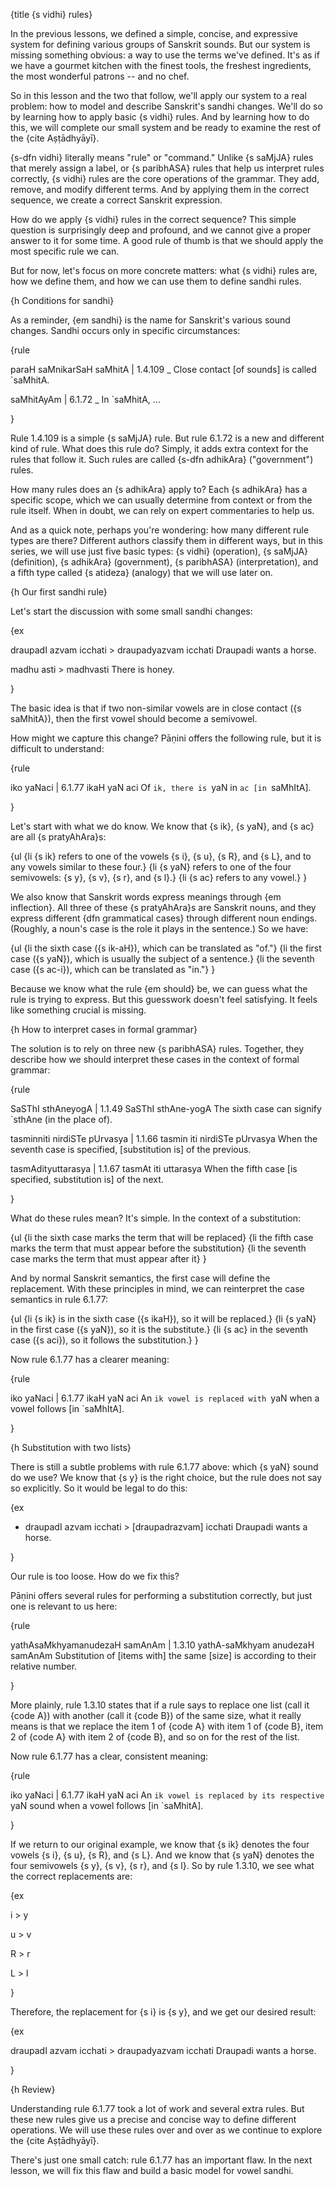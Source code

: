{title {s vidhi} rules}

In the previous lessons, we defined a simple, concise, and expressive system
for defining various groups of Sanskrit sounds. But our system is missing
something obvious: a way to use the terms we've defined. It's as if we have a
gourmet kitchen with the finest tools, the freshest ingredients, the most
wonderful patrons -- and no chef.

So in this lesson and the two that follow, we'll apply our system to a real
problem: how to model and describe Sanskrit's sandhi changes. We'll do so by
learning how to apply basic {s vidhi} rules. And by learning how to do this, we
will complete our small system and be ready to examine the rest of the {cite
Aṣṭādhyāyī}.

{s-dfn vidhi} literally means "rule" or "command." Unlike {s saMjJA} rules
that merely assign a label, or {s paribhASA} rules that help us interpret rules
correctly, {s vidhi} rules are the core operations of the grammar. They add,
remove, and modify different terms. And by applying them in the correct
sequence, we create a correct Sanskrit expression.

How do we apply {s vidhi} rules in the correct sequence? This simple question 
is surprisingly deep and profound, and we cannot give a proper answer to it for
some time. A good rule of thumb is that we should apply the most specific rule
we can.

But for now, let's focus on more concrete matters: what {s vidhi} rules are,
how we define them, and how we can use them to define sandhi rules.


{h Conditions for sandhi}

As a reminder, {em sandhi} is the name for Sanskrit's various sound changes.
Sandhi occurs only in specific circumstances:

{rule

paraH saMnikarSaH saMhitA | 1.4.109
_
Close contact [of sounds] is called `saMhitA.

saMhitAyAm | 6.1.72
_
In `saMhitA, &hellip;

}

Rule 1.4.109 is a simple {s saMjJA} rule. But rule 6.1.72 is a new and
different kind of rule. What does this rule do? Simply, it adds extra context
for the rules that follow it. Such rules are called {s-dfn adhikAra}
("government") rules.

How many rules does an {s adhikAra} apply to? Each {s adhikAra} has a specific
scope, which we can usually determine from context or from the rule itself.
When in doubt, we can rely on expert commentaries to help us.

And as a quick note, perhaps you're wondering: how many different rule types
are there? Different authors classify them in different ways, but in this
series, we will use just five basic types: {s vidhi} (operation), {s saMjJA}
(definition), {s adhikAra} (government), {s paribhASA} (interpretation), and a
fifth type called {s atideza} (analogy) that we will use later on.


{h Our first sandhi rule}

Let's start the discussion with some small sandhi changes:

{ex

draupadI azvam icchati > draupadyazvam icchati
Draupadi wants a horse.

madhu asti > madhvasti
There is honey.

}

The basic idea is that if two non-similar vowels are in close contact ({s
saMhitA}), then the first vowel should become a semivowel.

How might we capture this change? Pāṇini offers the following rule, but it is
difficult to understand:

{rule

iko yaNaci | 6.1.77
ikaH yaN aci
Of `ik, there is `yaN in `ac [in `saMhItA].

}

Let's start with what we do know. We know that {s ik}, {s yaN}, and {s ac} are
all {s pratyAhAra}s:

{ul
    {li {s ik} refers to one of the vowels {s i}, {s u}, {s R}, and {s L}, and
    to any vowels similar to these four.}
    {li {s yaN} refers to one of the four semivowels: {s y}, {s v}, {s r}, and
    {s l}.}
    {li {s ac} refers to any vowel.}
}

We also know that Sanskrit words express meanings through {em inflection}. All
three of these {s pratyAhAra}s are Sanskrit nouns, and they express different
{dfn grammatical cases} through different noun endings. (Roughly, a noun's case
is the role it plays in the sentence.) So we have:

{ul
    {li the sixth case ({s ik-aH}), which can be translated as "of."}
    {li the first case ({s yaN}), which is usually the subject of a
    sentence.}
    {li the seventh case ({s ac-i}), which can be translated as "in."}
}

Because we know what the rule {em should} be, we can guess what the rule
is trying to express. But this guesswork doesn't feel satisfying. It feels like
something crucial is missing. 


{h How to interpret cases in formal grammar}  

The solution is to rely on three new {s paribhASA} rules. Together, they
describe how we should interpret these cases in the context of formal grammar:

{rule

SaSThI sthAneyogA | 1.1.49
SaSThI sthAne-yogA
The sixth case can signify `sthAne (in the place of).

tasminniti nirdiSTe pUrvasya | 1.1.66
tasmin iti nirdiSTe pUrvasya
When the seventh case is specified, [substitution is] of the previous.

tasmAdityuttarasya | 1.1.67
tasmAt iti uttarasya
When the fifth case [is specified, substitution is] of the next.

}

What do these rules mean? It's simple. In the context of a substitution:

{ul
  {li the sixth case marks the term that will be replaced}
  {li the fifth case marks the term that must appear before the substitution}
  {li the seventh case marks the term that must appear after it}
}

And by normal Sanskrit semantics, the first case will define the replacement.
With these principles in mind, we can reinterpret the case semantics in rule
6.1.77:

{ul
    {li {s ik} is in the sixth case ({s ikaH}), so it will be replaced.}
    {li {s yaN} in the first case ({s yaN}), so it is the substitute.}
    {li {s ac} in the seventh case ({s aci}), so it follows the substitution.}
}

Now rule 6.1.77 has a clearer meaning:

{rule

iko yaNaci | 6.1.77
ikaH yaN aci
An `ik vowel is replaced with `yaN when a vowel follows [in `saMhItA].

}


{h Substitution with two lists}

There is still a subtle problems with rule 6.1.77 above: which {s yaN} sound do
we use? We know that {s y} is the right choice, but the rule does not say so
explicitly. So it would be legal to do this:

{ex

* draupadI azvam icchati > [draupadrazvam] icchati
Draupadi wants a horse.

}

Our rule is too loose. How do we fix this?

Pāṇini offers several rules for performing a substitution correctly, but just
one is relevant to us here:

{rule

yathAsaMkhyamanudezaH samAnAm | 1.3.10
yathA-saMkhyam anudezaH samAnAm
Substitution of [items with] the same [size] is according to their relative
number.

}

More plainly, rule 1.3.10 states that if a rule says to replace one list (call
it {code A}) with another (call it {code B}) of the same size, what it really
means is that we replace the item 1 of {code A} with item 1 of {code B}, item 2
of {code A} with item 2 of {code B}, and so on for the rest of the list.

Now rule 6.1.77 has a clear, consistent meaning:

{rule

iko yaNaci | 6.1.77
ikaH yaN aci
An `ik vowel is replaced by its respective `yaN sound when a vowel follows [in
`saMhitA].

}

If we return to our original example, we know that {s ik} denotes the four
vowels {s i}, {s u}, {s R}, and {s L}. And we know that {s yaN} denotes the
four semivowels {s y}, {s v}, {s r}, and {s l}. So by rule 1.3.10, we see what
the correct replacements are:

{ex

i > y

u > v

R > r

L > l

}

Therefore, the replacement for {s i} is {s y}, and we get our desired result:

{ex

draupadI azvam icchati > draupadyazvam icchati
Draupadi wants a horse.

}


{h Review}

Understanding rule 6.1.77 took a lot of work and several extra rules. But these
new rules give us a precise and concise way to define different operations. We
will use these rules over and over as we continue to explore the {cite
Aṣṭādhyāyī}.

There's just one small catch: rule 6.1.77 has an important flaw. In the next
lesson, we will fix this flaw and build a basic model for vowel sandhi.
